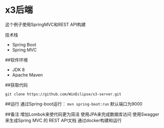 x3后端
===============================

这个例子使用SpringMVC和REST API构建

技术栈

* Spring Boot
* Spring MVC

##软件环境

* JDK 8
* Apache Maven

##获取代码

```
git clone https://github.com/WinEclipse/x3-server.git
```

##运行
通过Spring-boot运行：
	```
	mvn spring-boot:run
	```
默认端口为9000

##备注
增加Lombok来使代码更为简洁
使用JPA来完成数据库访问
使用Swagger来生成Spring MVC 的 REST API文档
通过docker构建和运行



